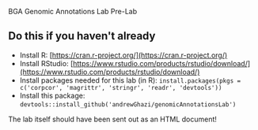 BGA Genomic Annotations Lab Pre-Lab

## Do this if you haven't already

* Install R: [https://cran.r-project.org/](https://cran.r-project.org/)
* Install RStudio: [https://www.rstudio.com/products/rstudio/download/](https://www.rstudio.com/products/rstudio/download/)
* Install packages needed for this lab (in R): `install.packages(pkgs = c('corpcor', 'magrittr', 'stringr', 'readr', 'devtools'))`
* Install this package: `devtools::install_github('andrewGhazi/genomicAnnotationsLab')`

The lab itself should have been sent out as an HTML document!
